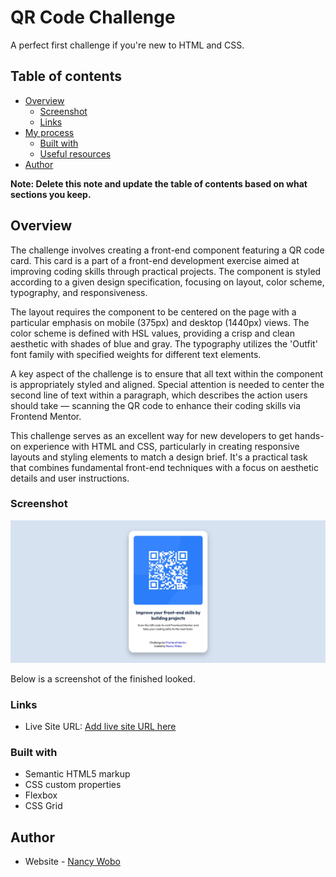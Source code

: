 # QR Code Challenge

A perfect first challenge if you're new to HTML and CSS.

## Table of contents

- [Overview](#overview)
  - [Screenshot](#screenshot)
  - [Links](#links)
- [My process](#my-process)
  - [Built with](#built-with)
  - [Useful resources](#useful-resources)
- [Author](#author)

**Note: Delete this note and update the table of contents based on what sections you keep.**

## Overview

The challenge involves creating a front-end component featuring a QR code card. This card is a part of a front-end development exercise aimed at improving coding skills through practical projects. The component is styled according to a given design specification, focusing on layout, color scheme, typography, and responsiveness.

The layout requires the component to be centered on the page with a particular emphasis on mobile (375px) and desktop (1440px) views. The color scheme is defined with HSL values, providing a crisp and clean aesthetic with shades of blue and gray. The typography utilizes the 'Outfit' font family with specified weights for different text elements.

A key aspect of the challenge is to ensure that all text within the component is appropriately styled and aligned. Special attention is needed to center the second line of text within a paragraph, which describes the action users should take — scanning the QR code to enhance their coding skills via Frontend Mentor.

This challenge serves as an excellent way for new developers to get hands-on experience with HTML and CSS, particularly in creating responsive layouts and styling elements to match a design brief. It's a practical task that combines fundamental front-end techniques with a focus on aesthetic details and user instructions.

### Screenshot

![](./screenshot.jpg)

Below is a screenshot of the finished looked.

### Links

- Live Site URL: [Add live site URL here](https://github.com/narhnsea/nancywobo.github.io)

### Built with

- Semantic HTML5 markup
- CSS custom properties
- Flexbox
- CSS Grid

## Author

- Website - [Nancy Wobo](https://github.com/narhnsea/nancywobo.github.io)
